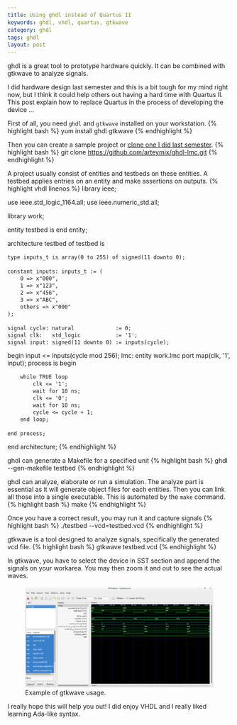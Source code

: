 ```yaml
---
title: Using ghdl instead of Quartus II
keywords: ghdl, vhdl, quartus, gtkwave
category: ghdl
tags: ghdl
layout: post
---
```


ghdl is a great tool to prototype hardware quickly. It can be combined with
gtkwave to analyze signals.

I did hardware design last semester and this is a bit tough for my mind right
now, but I think it could help others out having a hard time with Quartus II.
This post explain how to replace Quartus in the process of developing the device
...

First of all, you need `ghdl` and `gtkwave` installed on your workstation.
{% highlight bash %}
yum install ghdl gtkwave
{% endhighlight %}

Then you can create a sample project or
[clone one I did last semester](https://github.com/arteymix/ghdl-lmc).
{% highlight bash %}
git clone https://github.com/arteymix/ghdl-lmc.git
{% endhighlight %}

A project usually consist of entities and testbeds on these entities. A testbed
applies entries on an entity and make assertions on outputs.
{% highlight vhdl linenos %}
library ieee;

use ieee.std_logic_1164.all;
use ieee.numeric_std.all;

library work;

entity testbed is
end entity;

architecture testbed of testbed is

    type inputs_t is array(0 to 255) of signed(11 downto 0);

    constant inputs: inputs_t := (
        0 => x"000",
        1 => x"123",
        2 => x"456",
        3 => x"ABC",
        others => x"000"
    );

    signal cycle: natural             := 0;
    signal clk:   std_logic           := '1';
    signal input: signed(11 downto 0) := inputs(cycle);

begin
    input <= inputs(cycle mod 256);
    lmc: entity work.lmc port map(clk, '1', input);
    process is
    begin

        while TRUE loop
            clk <= '1';
            wait for 10 ns;
            clk <= '0';
            wait for 10 ns;
            cycle <= cycle + 1;
        end loop;

    end process;
end architecture;
{% endhighlight %}

ghdl can generate a Makefile for a specified unit
{% highlight bash %}
ghdl --gen-makefile testbed
{% endhighlight %}

ghdl can analyze, elaborate or run a simulation. The analyze part is essential
as it will generate object files for each entities. Then you can link all those
into a single executable. This is automated by the `make` command.
{% highlight bash %}
make
{% endhighlight %}

Once you have a correct result, you may run it and capture signals
{% highlight bash %}
./testbed --vcd=testbed.vcd
{% endhighlight %}

gtkwave is a tool designed to analyze signals, specifically the generated vcd
file.
{% highlight bash %}
gtkwave testbed.vcd
{% endhighlight %}

In gtkwave, you have to select the device in SST section and append the signals
on your workarea. You may then zoom it and out to see the actual waves.

<figure class="thumbnail">
    <img class="img-responsive" src="/assets/img/sample-of-gtkwave.png">
    <figcaption class="caption">Example of gtkwave usage.</figcaption>
</figure>

I really hope this will help you out! I did enjoy VHDL and I really liked
learning Ada-like syntax.
